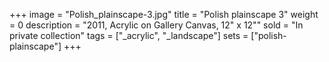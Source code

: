 +++
image = "Polish_plainscape-3.jpg"
title = "Polish plainscape 3"
weight = 0
description = "2011, Acrylic on Gallery Canvas, 12\" x 12\""
sold = "In private collection"
tags = ["_acrylic", "_landscape"]
sets = ["polish-plainscape"]
+++
